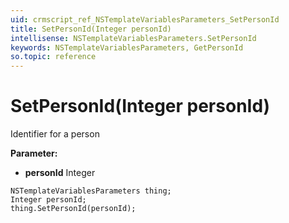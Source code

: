 ```yaml
---
uid: crmscript_ref_NSTemplateVariablesParameters_SetPersonId
title: SetPersonId(Integer personId)
intellisense: NSTemplateVariablesParameters.SetPersonId
keywords: NSTemplateVariablesParameters, GetPersonId
so.topic: reference
---
```


# SetPersonId(Integer personId)

Identifier for a person

**Parameter:** 
* **personId** Integer

```crmscript
NSTemplateVariablesParameters thing;
Integer personId;
thing.SetPersonId(personId);
```

